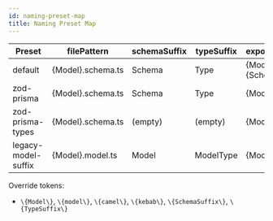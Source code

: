 ```yaml
---
id: naming-preset-map
title: Naming Preset Map
---
```


| Preset              | filePattern         | schemaSuffix | typeSuffix | exportNamePattern         | legacyAliases |
| ------------------- | ------------------- | ------------ | ---------- | ------------------------- | ------------- |
| default             | \{Model\}.schema.ts | Schema       | Type       | \{Model\}\{SchemaSuffix\} | false         |
| zod-prisma          | \{Model\}.schema.ts | Schema       | Type       | \{Model\}Schema           | true          |
| zod-prisma-types    | \{Model\}.schema.ts | (empty)      | (empty)    | \{Model\}                 | true          |
| legacy-model-suffix | \{Model\}.model.ts  | Model        | ModelType  | \{Model\}Model            | false         |

Override tokens:

- `\{Model\}`, `\{model\}`, `\{camel\}`, `\{kebab\}`, `\{SchemaSuffix\}`, `\{TypeSuffix\}`
